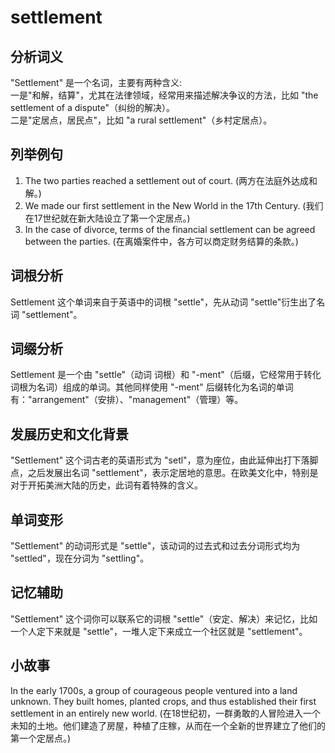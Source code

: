 # settlement

## 分析词义

  

"Settlement" 是一个名词，主要有两种含义:  
一是"和解，结算"，尤其在法律领域，经常用来描述解决争议的方法，比如 "the settlement of a dispute"（纠纷的解决）。  
二是"定居点，居民点"，比如 "a rural settlement"（乡村定居点）。

  

## 列举例句

  

1.  The two parties reached a settlement out of court. (两方在法庭外达成和解。)
2.  We made our first settlement in the New World in the 17th Century. (我们在17世纪就在新大陆设立了第一个定居点。)
3.  In the case of divorce, terms of the financial settlement can be agreed between the parties. (在离婚案件中，各方可以商定财务结算的条款。)

  

## 词根分析

  

Settlement 这个单词来自于英语中的词根 "settle"，先从动词 "settle"衍生出了名词 "settlement"。

  

## 词缀分析

  

Settlement 是一个由 "settle"（动词 词根）和 "-ment"（后缀，它经常用于转化词根为名词）组成的单词。其他同样使用 "-ment" 后缀转化为名词的单词有："arrangement"（安排）、"management"（管理）等。

  

## 发展历史和文化背景

  

"Settlement" 这个词古老的英语形式为 "setl"，意为座位，由此延伸出打下落脚点，之后发展出名词 "settlement"，表示定居地的意思。在欧美文化中，特别是对于开拓美洲大陆的历史，此词有着特殊的含义。

  

## 单词变形

  

"Settlement" 的动词形式是 "settle"，该动词的过去式和过去分词形式均为 "settled"，现在分词为 "settling"。

  

## 记忆辅助

  

"Settlement" 这个词你可以联系它的词根 "settle"（安定、解决）来记忆，比如一个人定下来就是 "settle"，一堆人定下来成立一个社区就是 "settlement"。

  

## 小故事

  

In the early 1700s, a group of courageous people ventured into a land unknown. They built homes, planted crops, and thus established their first settlement in an entirely new world. (在18世纪初，一群勇敢的人冒险进入一个未知的土地。他们建造了房屋，种植了庄稼，从而在一个全新的世界建立了他们的第一个定居点。)
